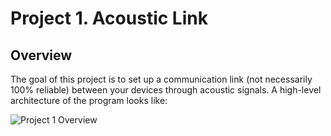 # Project 1. Acoustic Link


## Overview

The goal of this project is to set up a communication link (not necessarily 100% reliable) between your devices through acoustic signals. A high-level architecture of the program looks like:

![Project 1 Overview](/media/proj1_overview.png)
